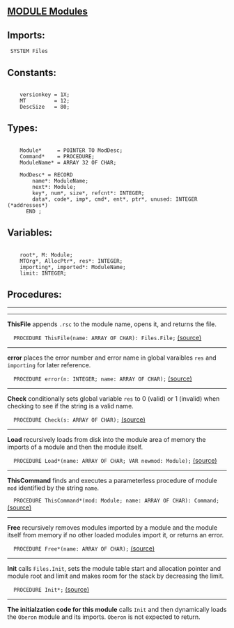 
## [MODULE Modules](https://github.com/io-core/Modules/blob/main/Modules.Mod)

  ## Imports:
` SYSTEM Files`

## Constants:
```
 
    versionkey = 1X; 
    MT         = 12; 
    DescSize   = 80;

```
## Types:
```
 
    Module*     = POINTER TO ModDesc;
    Command*    = PROCEDURE;
    ModuleName* = ARRAY 32 OF CHAR;

    ModDesc* = RECORD
        name*: ModuleName;
        next*: Module;
        key*, num*, size*, refcnt*: INTEGER;
        data*, code*, imp*, cmd*, ent*, ptr*, unused: INTEGER  (*addresses*)
      END ;

```
## Variables:
```
 
    root*, M: Module;
    MTOrg*, AllocPtr*, res*: INTEGER;
    importing*, imported*: ModuleName;
    limit: INTEGER;

```
## Procedures:
---
---
**ThisFile** appends `.rsc` to the module name, opens it, and returns the file.

`  PROCEDURE ThisFile(name: ARRAY OF CHAR): Files.File;` [(source)](https://github.com/io-orig/System/blob/main/Modules.Mod#L50)

---
**error** places the error number and error name in global varaibles `res` and `importing` for later reference.

`  PROCEDURE error(n: INTEGER; name: ARRAY OF CHAR);` [(source)](https://github.com/io-orig/System/blob/main/Modules.Mod#L63)

---
**Check** conditionally sets global variable `res` to 0 (valid) or 1 (invalid) when checking to see if the string is a valid name. 

`  PROCEDURE Check(s: ARRAY OF CHAR);` [(source)](https://github.com/io-orig/System/blob/main/Modules.Mod#L71)

---
**Load** recursively loads from disk into the module area of memory the imports of a module and then the module itself. 

`  PROCEDURE Load*(name: ARRAY OF CHAR; VAR newmod: Module);` [(source)](https://github.com/io-orig/System/blob/main/Modules.Mod#L86)

---
**ThisCommand** finds and executes a parameterless procedure of module `mod` identified by the string `name`.

`  PROCEDURE ThisCommand*(mod: Module; name: ARRAY OF CHAR): Command;` [(source)](https://github.com/io-orig/System/blob/main/Modules.Mod#L233)

---
**Free** recursively removes modules imported by a module and the module itself from memory if no other loaded modules import it, or returns an error.

`  PROCEDURE Free*(name: ARRAY OF CHAR);` [(source)](https://github.com/io-orig/System/blob/main/Modules.Mod#L254)

---
**Init** calls `Files.Init`, sets the module table start and allocation pointer and module root and limit and makes room for the stack by decreasing the limit.

`  PROCEDURE Init*;` [(source)](https://github.com/io-orig/System/blob/main/Modules.Mod#L271)

---
**The initialzation code for this module** calls `Init` and then dynamically loads the `Oberon` module and its imports. `Oberon` is not expected to return.
